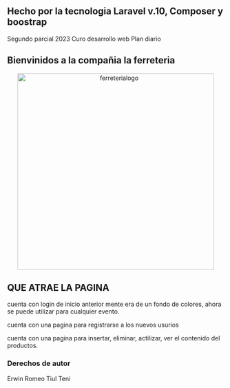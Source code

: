 
## Hecho por la tecnologia Laravel v.10, Composer y boostrap
Segundo parcial 2023
Curo desarrollo web
Plan diario

## Bienvinidos a la compañia la ferreteria
<p align="center">
	<a href="/">
		<img src="https://media2.giphy.com/media/ksIORQfifFSakZ5THv/giphy.gif" width="456" alt="ferreterialogo">
	</a>
</p>

## QUE ATRAE LA PAGINA
cuenta con login de inicio anterior mente era de un fondo de colores, ahora se puede
utilizar para cualquier evento.

cuenta con una pagina para registrarse a los nuevos usurios

cuenta con una pagina para insertar, eliminar, actilizar, ver el contenido del productos. 

### Derechos de autor
Erwin Romeo Tiul Teni


